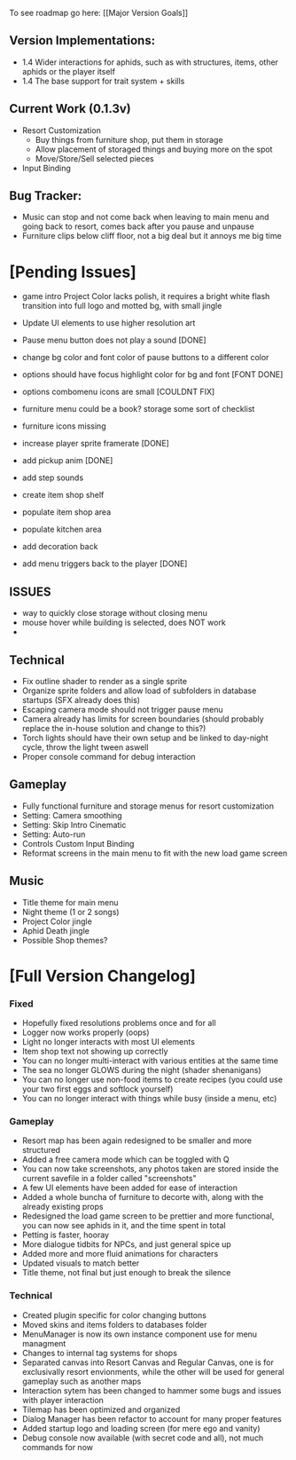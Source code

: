 
To see roadmap go here: [[Major Version Goals]]

## Version Implementations:
- 1.4 Wider interactions for aphids, such as with structures, items, other aphids or the player itself
- 1.4 The base support for trait system + skills
## Current Work (0.1.3v)
- Resort Customization
  + Buy things from furniture shop, put them in storage
  + Allow placement of storaged things and buying more on the spot
  + Move/Store/Sell selected pieces
- Input Binding
## Bug Tracker:

- Music can stop and not come back when leaving to main menu and going back to resort, comes back after you pause and unpause
- Furniture clips below cliff floor, not a big deal but it annoys me big time
# [Pending Issues]

- game intro Project Color lacks polish, it requires a bright white flash transition into full logo and motted bg, with small jingle

- Update UI elements to use higher resolution art
- Pause menu button does not play a sound [DONE]
- change bg color and font color of pause buttons to a different color
- options should have focus highlight color for bg and font [FONT DONE]
- options combomenu icons are small [COULDNT FIX]
- furniture menu could be a book? storage some sort of checklist
- furniture icons missing

- increase player sprite framerate [DONE]
- add pickup anim [DONE]
- add step sounds

- create item shop shelf
- populate item shop area
- populate kitchen area
- add decoration back
- add menu triggers back to the player [DONE]

## ISSUES
- way to quickly close storage without closing menu
- mouse hover while building is selected, does NOT work
- 


## Technical
- Fix outline shader to render as a single sprite
- Organize sprite folders and allow load of subfolders in database startups (SFX already does this)
- Escaping camera mode should not trigger pause menu
- Camera already has limits for screen boundaries (should probably replace the in-house solution and change to this?)
- Torch lights should have their own setup and be linked to day-night cycle, throw the light tween aswell
- Proper console command for debug interaction
## Gameplay
- Fully functional furniture and storage menus for resort customization
- Setting: Camera smoothing
- Setting: Skip Intro Cinematic
- Setting: Auto-run
- Controls Custom Input Binding
- Reformat screens in the main menu to fit with the new load game screen
## Music
- Title theme for main menu
- Night theme (1 or 2 songs)
- Project Color jingle
- Aphid Death jingle
- Possible Shop themes?

# [Full Version Changelog]
### Fixed
- Hopefully fixed resolutions problems once and for all
- Logger now works properly (oops)
- Light no longer interacts with most UI elements
- Item shop text not showing up correctly
- You can no longer multi-interact with various entities at the same time
- The sea no longer GLOWS during the night (shader shenanigans)
- You can no longer use non-food items to create recipes (you could use your two first eggs and softlock yourself)
- You can no longer interact with things while busy (inside a menu, etc)
### Gameplay
- Resort map has been again redesigned to be smaller and more structured
- Added a free camera mode which can be toggled with Q
- You can now take screenshots, any photos taken are stored inside the current savefile in a folder called "screenshots"
- A few UI elements have been added for ease of interaction
- Added a whole buncha of furniture to decorte with, along with the already existing props
- Redesigned the load game screen to be prettier and more functional, you can now see aphids in it, and the time spent in total
- Petting is faster, hooray
- More dialogue tidbits for NPCs, and just general spice up
- Added more and more fluid animations for characters
- Updated visuals to match better
- Title theme, not final but just enough to break the silence
### Technical
- Created plugin specific for color changing buttons
- Moved skins and items folders to databases folder
- MenuManager is now its own instance component use for menu managment
- Changes to internal tag systems for shops
- Separated canvas into Resort Canvas and Regular Canvas, one is for exclusivally resort envionments, while the other will be used for general gameplay such as another maps
- Interaction sytem has been changed to hammer some bugs and issues with player interaction
- Tilemap has been optimized and organized
- Dialog Manager has been refactor to account for many proper features
- Added startup logo and loading screen (for mere ego and vanity)
- Debug console now available (with secret code and all), not much commands for now